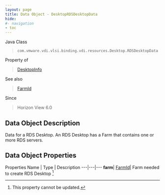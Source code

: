 ```yaml
---
layout: page
title: Data Object - DesktopRDSDesktopData
hide:
#- navigation
- toc
---
```






Java Class
> `com.vmware.vdi.vlsi.binding.vdi.resources.Desktop.RDSDesktopData`

Property of
> [DesktopInfo](vdi.resources.Desktop.DesktopInfo.md#field_detail)

See also
> [FarmId](vdi.entity.FarmId.md)

Since
> Horizon View 6.0


## Data Object Description

Data for a RDS Desktop. An RDS Desktop has a Farm that contains one or more RDS servers.

## Data Object Properties
Properties
Name |  Type |  Description
---|---|---
**farm**| [FarmId](vdi.entity.FarmId.md)|  Farm needed to create RDS Desktop [^2]


 


[^2]: This property cannot be updated.
